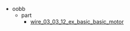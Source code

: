* oobb
  * part
    * [wire_03_03_12_ex_basic_basic_motor](oobb/part/wire_03_03_12_ex_basic_basic_motor)
